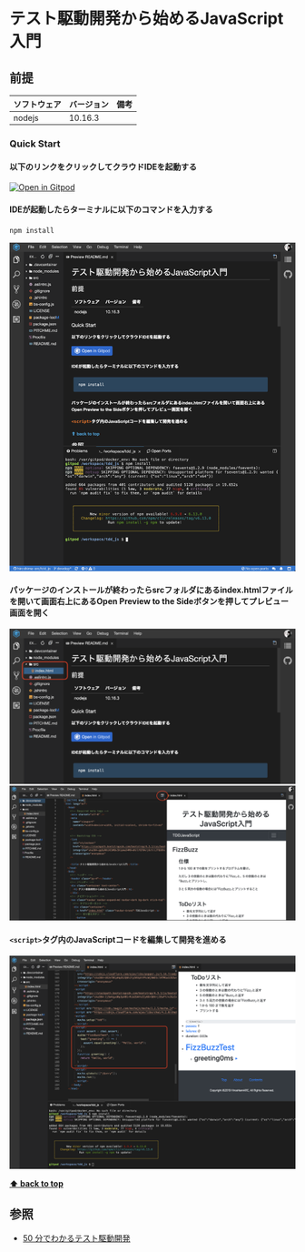 # テスト駆動開発から始めるJavaScript入門

## 前提

| ソフトウェア   | バージョン | 備考 |
| :------------- | :--------- | :--- |
| nodejs         | 10.16.3     |      |


### Quick Start

#### 以下のリンクをクリックしてクラウドIDEを起動する

[![Open in Gitpod](https://gitpod.io/button/open-in-gitpod.svg)](https://gitpod.io/#https://github.com/hiroshima-arc/tdd_js)

#### IDEが起動したらターミナルに以下のコマンドを入力する

```bash
npm install
```

![](./docs/images/20191117001.png)

#### パッケージのインストールが終わったらsrcフォルダにあるindex.htmlファイルを開いて画面右上にあるOpen Preview to the Sideボタンを押してプレビュー画面を開く

![](./docs/images/20191117002.png)
![](./docs/images/20191117003.png)

#### `<script>`タグ内のJavaScriptコードを編集して開発を進める

![](./docs/images/20191117004.png)

**[⬆ back to top](#構成)**

## 参照

- [50 分でわかるテスト駆動開発](https://channel9.msdn.com/Events/de-code/2017/DO03?ocid=player)